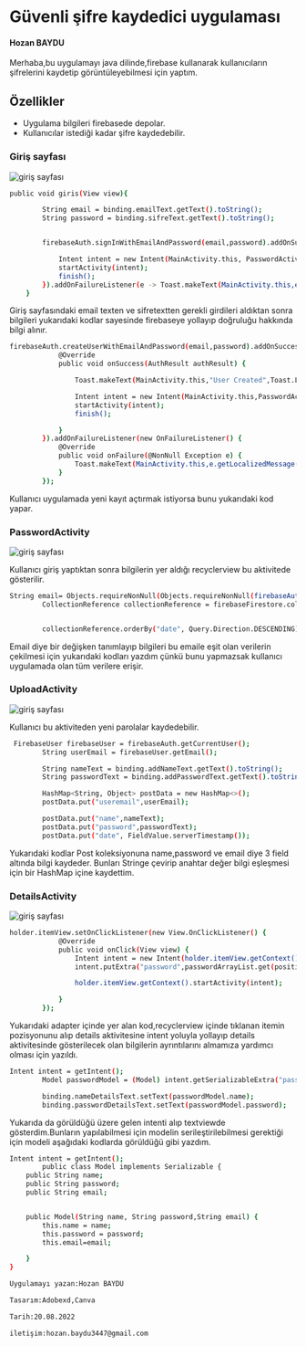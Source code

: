 # Güvenli şifre kaydedici uygulaması
#### Hozan BAYDU

Merhaba,bu uygulamayı java dilinde,firebase kullanarak kullanıcıların şifrelerini kaydetip görüntüleyebilmesi için yaptım. 


## Özellikler

- Uygulama bilgileri firebasede depolar.
- Kullanıcılar istediği kadar şifre kaydedebilir.


### Giriş sayfası

![giriş sayfası](https://blogger.googleusercontent.com/img/b/R29vZ2xl/AVvXsEj1e_E0T6VK1hQFsj0e6yQw-j5bVEuH2HVoA-hi3o3X-KOv30FIH6J5XJbxpBuGRoWEIchdFsnE_dVxPKZav4qhFMGHtPK0KI5KCH3EVmGytxxGLBpupyRFpY7wRIz5LAU5YKyH7ZhqiwE5bfWOaT8ZQTmY0iXBW8o00MELefQeAb60XC4-g87Vqvt4/s600/parola4.jpeg)


```sh
public void giris(View view){

        String email = binding.emailText.getText().toString();
        String password = binding.sifreText.getText().toString();


        firebaseAuth.signInWithEmailAndPassword(email,password).addOnSuccessListener(authResult -> {

            Intent intent = new Intent(MainActivity.this, PasswordActivity.class);
            startActivity(intent);
            finish();
        }).addOnFailureListener(e -> Toast.makeText(MainActivity.this,e.getLocalizedMessage().toString(),Toast.LENGTH_SHORT).show());
    }
```

Giriş sayfasındaki email texten ve sifretextten gerekli girdileri aldıktan sonra bilgileri yukarıdaki kodlar sayesinde firebaseye yollayıp doğruluğu hakkında bilgi alınır.

```sh
firebaseAuth.createUserWithEmailAndPassword(email,password).addOnSuccessListener(new OnSuccessListener<AuthResult>() {
            @Override
            public void onSuccess(AuthResult authResult) {

                Toast.makeText(MainActivity.this,"User Created",Toast.LENGTH_LONG).show();

                Intent intent = new Intent(MainActivity.this,PasswordActivity.class);
                startActivity(intent);
                finish();

            }
        }).addOnFailureListener(new OnFailureListener() {
            @Override
            public void onFailure(@NonNull Exception e) {
                Toast.makeText(MainActivity.this,e.getLocalizedMessage().toString(),Toast.LENGTH_LONG).show();
            }
        });
```

Kullanıcı uygulamada yeni kayıt açtırmak istiyorsa bunu yukarıdaki kod yapar.
### PasswordActivity 


![giriş sayfası](https://blogger.googleusercontent.com/img/b/R29vZ2xl/AVvXsEhOJZb350RccwyivUacgYnFUP7-xoJsR-km89jfVvsj2ttJQAmGqg7ud1DIJWXhLYEA7VRWcQKV0JBtSVqchECT8413KLltgVjjyMIJLRyvupxw_N_cMdzXiAcsfc4oDxWx05-CRQUBzHxKBdPghlxLxdz1P5PPW9N3ll3ifKm4JSA0DBiWzBP_UhPs/s600/parola3.jpeg)


Kullanıcı giriş yaptıktan sonra bilgilerin yer aldığı recyclerview bu aktivitede gösterilir.

```sh
String email= Objects.requireNonNull(Objects.requireNonNull(firebaseAuth.getCurrentUser()).getEmail()).toString();
        CollectionReference collectionReference = firebaseFirestore.collection("Posts");


        collectionReference.orderBy("date", Query.Direction.DESCENDING).whereEqualTo("useremail",email).addSnapshotListener(new EventListener<QuerySnapshot>() {
```


Email diye bir değişken tanımlayıp bilgileri bu emaile eşit olan verilerin çekilmesi için yukarıdaki kodları yazdım çünkü bunu yapmazsak kullanıcı uygulamada olan tüm verilere erişir.




### UploadActivity

![giriş sayfası](https://blogger.googleusercontent.com/img/b/R29vZ2xl/AVvXsEhxFKZiBNADMI98cSfd3vHLDdOSh-J49-fVojVYxlTnTEPWM_A6iW4as7Ku9YfeeRRWQixZYn2VvLIlYjSk9OG5RNTp398B7_8b5GhEUD_59cK9IAh35y0JReidHkNCFj111MJi2jDmDoU0z3-T924NMCwenH6u8FXPOyQV8zvX17_mHSs8Y4ijRFPo/s600/parola1.jpeg)



Kullanıcı bu aktiviteden yeni parolalar kaydedebilir.

```sh
 FirebaseUser firebaseUser = firebaseAuth.getCurrentUser();
        String userEmail = firebaseUser.getEmail();

        String nameText = binding.addNameText.getText().toString();
        String passwordText = binding.addPasswordText.getText().toString();

        HashMap<String, Object> postData = new HashMap<>();
        postData.put("useremail",userEmail);

        postData.put("name",nameText);
        postData.put("password",passwordText);
        postData.put("date", FieldValue.serverTimestamp());
```

Yukarıdaki kodlar Post koleksiyonuna name,password ve email diye 3 field altında bilgi kaydeder.
Bunları Stringe çevirip anahtar değer bilgi eşleşmesi için bir HashMap içine kaydettim.



### DetailsActivity
![giriş sayfası](https://blogger.googleusercontent.com/img/b/R29vZ2xl/AVvXsEjBqc_-24JF4TGZiZFRgOya5X23rskzKWDGLxl5F5L8rO8usnhlQzv1AdcHejisqlenFi73M_aJKrPfWS8ykd08GODeNKf9fNdq76sm1cHTQOreH_DFehjJd3jLYBNhlvx1syA65Yg1mV4kTQW-2U-iNd6hErcum_6fLsRn2-ISoz7-7iDwRgbNQKUh/s600/parola2.jpeg)

```sh
holder.itemView.setOnClickListener(new View.OnClickListener() {
            @Override
            public void onClick(View view) {
                Intent intent = new Intent(holder.itemView.getContext(), DetailsActivity.class);
                intent.putExtra("password",passwordArrayList.get(position));

                holder.itemView.getContext().startActivity(intent);

            }
        });
```

Yukarıdaki adapter içinde yer alan kod,recyclerview içinde tıklanan itemin pozisyonunu alıp details aktivitesine intent yoluyla yollayıp details aktivitesinde gösterilecek olan bilgilerin ayrıntılarını almamıza yardımcı olması için yazıldı.

```sh
Intent intent = getIntent();
        Model passwordModel = (Model) intent.getSerializableExtra("password");

        binding.nameDetailsText.setText(passwordModel.name);
        binding.passwordDetailsText.setText(passwordModel.password);
```

Yukarıda da görüldüğü üzere gelen intenti alıp textviewde gösterdim.Bunların yapılabilmesi için modelin serileştirilebilmesi gerektiği için modeli aşağıdaki kodlarda görüldüğü gibi yazdım.

```sh
Intent intent = getIntent();
        public class Model implements Serializable {
    public String name;
    public String password;
    public String email;


    public Model(String name, String password,String email) {
        this.name = name;
        this.password = password;
        this.email=email;

    }
}

Uygulamayı yazan:Hozan BAYDU

Tasarım:Adobexd,Canva

Tarih:20.08.2022

iletişim:hozan.baydu3447@gmail.com
